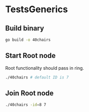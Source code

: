 # TestsGenerics

## Build binary
```sh
go build -o 40chairs
```

## Start Root node
Root functionality should pass in ring.
```sh
./40chairs # default ID is 7
```

## Join Root node
```sh
./40chairs -id=8 7
```

